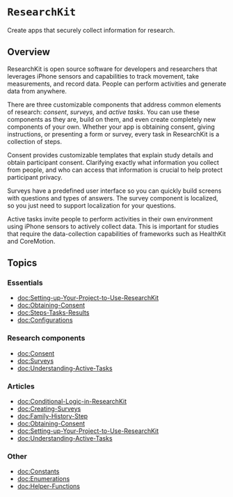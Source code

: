 # ``ResearchKit``

Create apps that securely collect information for research.

## Overview

ResearchKit is open source software for developers and researchers that
leverages iPhone sensors and capabilities to track movement, take measurements, and
record data. People can perform activities and generate data from anywhere.

There are three customizable components that address
common elements of research: *consent*, *surveys*, and *active tasks*. You can use these components as they
are, build on them, and even create completely new components of your own. Whether your app is obtaining consent, giving instructions, or presenting a
form or survey, every task in ResearchKit is a collection of steps.

Consent provides customizable templates that explain study details and
obtain participant consent. Clarifying exactly what information you collect from people, and who
can access that information is crucial to help protect participant privacy.

Surveys have a predefined user interface so you can quickly build screens with
questions and types of answers. The survey component is localized, so you just need
to support localization for your questions.

Active tasks invite people to perform activities in their own environment using
iPhone sensors to actively collect data. This is important for studies that require the data-collection
capabilities of frameworks such as HealthKit and CoreMotion.

## Topics

### Essentials

- <doc:Setting-up-Your-Project-to-Use-ResearchKit>
- <doc:Obtaining-Consent>
- <doc:Steps-Tasks-Results>
- <doc:Configurations>

### Research components

- <doc:Consent>
- <doc:Surveys>
- <doc:Understanding-Active-Tasks>

### Articles

- <doc:Conditional-Logic-in-ResearchKit>
- <doc:Creating-Surveys>
- <doc:Family-History-Step>
- <doc:Obtaining-Consent>
- <doc:Setting-up-Your-Project-to-Use-ResearchKit>
- <doc:Understanding-Active-Tasks>

### Other 

- <doc:Constants>
- <doc:Enumerations>
- <doc:Helper-Functions>

